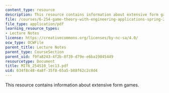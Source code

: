 ```yaml
---
content_type: resource
description: This resource contains information about extensive form games.
file: /courses/6-254-game-theory-with-engineering-applications-spring-2010/634f8c484a8f35f865a5b88f62c2c0d4_MIT6_254S10_lec13.pdf
file_type: application/pdf
learning_resource_types:
- Lecture Notes
license: https://creativecommons.org/licenses/by-nc-sa/4.0/
ocw_type: OCWFile
parent_title: Lecture Notes
parent_type: CourseSection
parent_uid: f9fa8243-4f2b-8f39-d79e-e6ba19845449
resourcetype: Document
title: MIT6_254S10_lec13.pdf
uid: 634f8c48-4a8f-35f8-65a5-b88f62c2c0d4
---
```

This resource contains information about extensive form games.